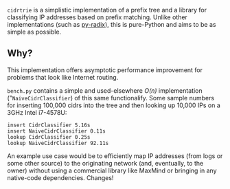 `cidrtrie` is a simplistic implementation of a prefix tree and a library for classifying IP addresses based on prefix matching. Unlike other implementations (such as [py-radix](http://www.mindrot.org/projects/py-radix/)), this is pure-Python and aims to be as simple as possible.

## Why? ##
This implementation offers asymptotic performance improvement for problems that look like Internet routing.

`bench.py` contains a simple and used-elsewhere _O(n)_ implementation ("`NaiveCidrClassifier`) of this same functionalify. Some sample numbers for inserting 100,000 cidrs into the tree and then looking up 10,000 IPs on a 3GHz Intel i7-4578U:

    insert CidrClassifier 5.16s
    insert NaiveCidrClassifier 0.11s
    lookup CidrClassifier 0.25s
    lookup NaiveCidrClassifier 92.11s

An example use case would be to efficiently map IP addresses (from logs or some other source) to the originating network (and, eventually, to the owner) without using a commercial library like MaxMind or bringing in any native-code dependencies.
Changes!
